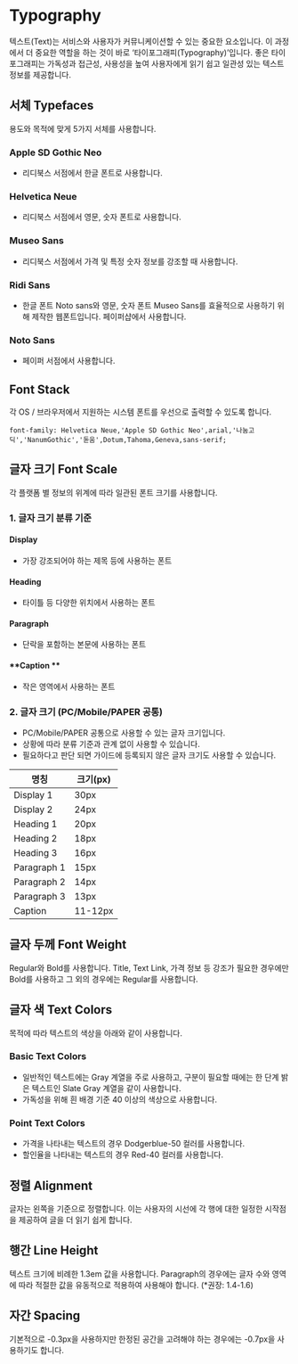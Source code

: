 # Typography

텍스트(Text)는 서비스와 사용자가 커뮤니케이션할 수 있는 중요한 요소입니다. 이 과정에서 더 중요한 역할을 하는 것이 바로 ‘타이포그래피(Typography)’입니다. 좋은 타이포그래피는 가독성과 접근성, 사용성을 높여 사용자에게 읽기 쉽고 일관성 있는 텍스트 정보를 제공합니다.

## 서체 Typefaces

용도와 목적에 맞게 5가지 서체를 사용합니다.

### **Apple SD Gothic Neo**

- 리디북스 서점에서 한글 폰트로 사용합니다.

### **Helvetica Neue** 

- 리디북스 서점에서 영문, 숫자 폰트로 사용합니다.

### **Museo Sans** 

- 리디북스 서점에서 가격 및 특정 숫자 정보를 강조할 때 사용합니다.

### **Ridi Sans** 

- 한글 폰트 Noto sans와 영문, 숫자 폰트 Museo Sans를 효율적으로 사용하기 위해 제작한 웹폰트입니다. 페이퍼샵에서 사용합니다.

### **Noto** **Sans**

- 페이퍼 서점에서 사용합니다.

## Font Stack

각 OS / 브라우저에서 지원하는 시스템 폰트를 우선으로 출력할 수 있도록 합니다.

```
font-family: Helvetica Neue,'Apple SD Gothic Neo',arial,'나눔고딕','NanumGothic','돋움',Dotum,Tahoma,Geneva,sans-serif;
```

## 글자 크기 Font Scale

각 플랫폼 별 정보의 위계에 따라 일관된 폰트 크기를 사용합니다. 

### 1. 글자 크기 분류 기준

#### **Display** 

- 가장 강조되어야 하는 제목 등에 사용하는 폰트

#### **Heading** 

- 타이틀 등 다양한 위치에서 사용하는 폰트

#### **Paragraph** 

- 단락을 포함하는 본문에 사용하는 폰트

#### **Caption **

- 작은 영역에서 사용하는 폰트

### 2. 글자 크기 (PC/Mobile/PAPER 공통)

- PC/Mobile/PAPER 공통으로 사용할 수 있는 글자 크기입니다. 
- 상황에 따라 분류 기준과 관계 없이 사용할 수 있습니다.
- 필요하다고 판단 되면 가이드에 등록되지 않은 글자 크기도 사용할 수 있습니다.

| 명칭        | 크기(px) |
| ----------- | -------- |
| Display 1   | 30px     |
| Display 2   | 24px     |
| Heading 1   | 20px     |
| Heading 2   | 18px     |
| Heading 3   | 16px     |
| Paragraph 1 | 15px     |
| Paragraph 2 | 14px     |
| Paragraph 3 | 13px     |
| Caption     | 11-12px  |

## 글자 두께 Font Weight

Regular와 Bold를 사용합니다. 
Title, Text Link, 가격 정보 등 강조가 필요한 경우에만 Bold를 사용하고 그 외의 경우에는 Regular를 사용합니다.

## 글자 색 Text Colors

목적에 따라 텍스트의 색상을 아래와 같이 사용합니다.

### Basic Text Colors

- 일반적인 텍스트에는 Gray 계열을 주로 사용하고, 구분이 필요할 때에는 한 단계 밝은 텍스트인 Slate Gray 계열을 같이 사용합니다.
- 가독성을 위해 흰 배경 기준 40 이상의 색상으로 사용합니다. 

### Point Text Colors

- 가격을 나타내는 텍스트의 경우 Dodgerblue-50 컬러를 사용합니다.
- 할인율을 나타내는 텍스트의 경우 Red-40 컬러를 사용합니다.
  

## 정렬 Alignment

글자는 왼쪽을 기준으로 정렬합니다. 이는 사용자의 시선에 각 행에 대한 일정한 시작점을 제공하여 글을 더 읽기 쉽게 합니다.

## 행간 Line Height

텍스트 크기에 비례한 1.3em 값을 사용합니다. Paragraph의 경우에는 글자 수와 영역에 따라 적절한 값을 유동적으로 적용하여 사용해야 합니다. (*권장: 1.4-1.6)

## 자간 Spacing

기본적으로 -0.3px을 사용하지만 한정된 공간을 고려해야 하는 경우에는 -0.7px을 사용하기도 합니다.